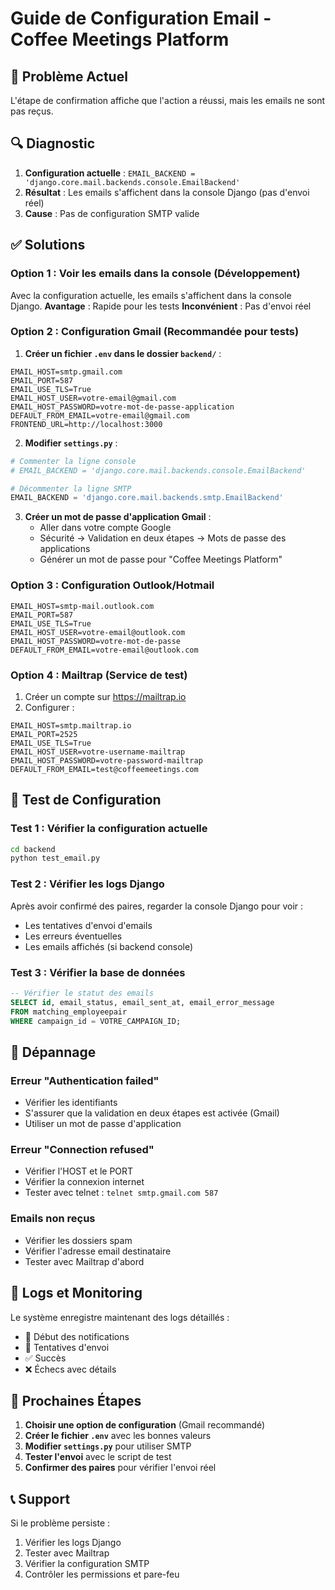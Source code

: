 # Guide de Configuration Email - Coffee Meetings Platform

## 🚨 Problème Actuel
L'étape de confirmation affiche que l'action a réussi, mais les emails ne sont pas reçus.

## 🔍 Diagnostic
1. **Configuration actuelle** : `EMAIL_BACKEND = 'django.core.mail.backends.console.EmailBackend'`
2. **Résultat** : Les emails s'affichent dans la console Django (pas d'envoi réel)
3. **Cause** : Pas de configuration SMTP valide

## ✅ Solutions

### Option 1 : Voir les emails dans la console (Développement)
Avec la configuration actuelle, les emails s'affichent dans la console Django.
**Avantage** : Rapide pour les tests
**Inconvénient** : Pas d'envoi réel

### Option 2 : Configuration Gmail (Recommandée pour tests)
1. **Créer un fichier `.env` dans le dossier `backend/`** :
```env
EMAIL_HOST=smtp.gmail.com
EMAIL_PORT=587
EMAIL_USE_TLS=True
EMAIL_HOST_USER=votre-email@gmail.com
EMAIL_HOST_PASSWORD=votre-mot-de-passe-application
DEFAULT_FROM_EMAIL=votre-email@gmail.com
FRONTEND_URL=http://localhost:3000
```

2. **Modifier `settings.py`** :
```python
# Commenter la ligne console
# EMAIL_BACKEND = 'django.core.mail.backends.console.EmailBackend'

# Décommenter la ligne SMTP
EMAIL_BACKEND = 'django.core.mail.backends.smtp.EmailBackend'
```

3. **Créer un mot de passe d'application Gmail** :
   - Aller dans votre compte Google
   - Sécurité → Validation en deux étapes → Mots de passe des applications
   - Générer un mot de passe pour "Coffee Meetings Platform"

### Option 3 : Configuration Outlook/Hotmail
```env
EMAIL_HOST=smtp-mail.outlook.com
EMAIL_PORT=587
EMAIL_USE_TLS=True
EMAIL_HOST_USER=votre-email@outlook.com
EMAIL_HOST_PASSWORD=votre-mot-de-passe
DEFAULT_FROM_EMAIL=votre-email@outlook.com
```

### Option 4 : Mailtrap (Service de test)
1. Créer un compte sur https://mailtrap.io
2. Configurer :
```env
EMAIL_HOST=smtp.mailtrap.io
EMAIL_PORT=2525
EMAIL_USE_TLS=True
EMAIL_HOST_USER=votre-username-mailtrap
EMAIL_HOST_PASSWORD=votre-password-mailtrap
DEFAULT_FROM_EMAIL=test@coffeemeetings.com
```

## 🧪 Test de Configuration

### Test 1 : Vérifier la configuration actuelle
```bash
cd backend
python test_email.py
```

### Test 2 : Vérifier les logs Django
Après avoir confirmé des paires, regarder la console Django pour voir :
- Les tentatives d'envoi d'emails
- Les erreurs éventuelles
- Les emails affichés (si backend console)

### Test 3 : Vérifier la base de données
```sql
-- Vérifier le statut des emails
SELECT id, email_status, email_sent_at, email_error_message 
FROM matching_employeepair 
WHERE campaign_id = VOTRE_CAMPAIGN_ID;
```

## 🔧 Dépannage

### Erreur "Authentication failed"
- Vérifier les identifiants
- S'assurer que la validation en deux étapes est activée (Gmail)
- Utiliser un mot de passe d'application

### Erreur "Connection refused"
- Vérifier l'HOST et le PORT
- Vérifier la connexion internet
- Tester avec telnet : `telnet smtp.gmail.com 587`

### Emails non reçus
- Vérifier les dossiers spam
- Vérifier l'adresse email destinataire
- Tester avec Mailtrap d'abord

## 📝 Logs et Monitoring

Le système enregistre maintenant des logs détaillés :
- 🚀 Début des notifications
- 📧 Tentatives d'envoi
- ✅ Succès
- ❌ Échecs avec détails

## 🚀 Prochaines Étapes

1. **Choisir une option de configuration** (Gmail recommandé)
2. **Créer le fichier `.env`** avec les bonnes valeurs
3. **Modifier `settings.py`** pour utiliser SMTP
4. **Tester l'envoi** avec le script de test
5. **Confirmer des paires** pour vérifier l'envoi réel

## 📞 Support

Si le problème persiste :
1. Vérifier les logs Django
2. Tester avec Mailtrap
3. Vérifier la configuration SMTP
4. Contrôler les permissions et pare-feu
